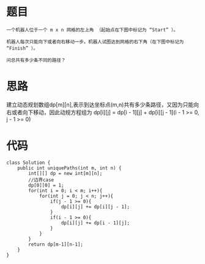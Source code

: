 # 题目
```
一个机器人位于一个 m x n 网格的左上角 （起始点在下图中标记为 “Start” ）。

机器人每次只能向下或者向右移动一步。机器人试图达到网格的右下角（在下图中标记为 “Finish” ）。

问总共有多少条不同的路径？
```
# 思路
建立动态规划数组dp[m][n],表示到达坐标点(m,n)共有多少条路径，又因为只能向右或者向下移动，因此动规方程组为 dp[i][j] = dp[i - 1][j] + dp[i][j - 1](i - 1 >= 0, j - 1 >= 0)
# 代码
```
class Solution {
    public int uniquePaths(int m, int n) {
        int[][] dp = new int[m][n];
        //边界case
        dp[0][0] = 1;
        for(int i = 0; i < m; i++){
            for(int j = 0; j < n; j++){
                if(j - 1 >= 0){
                    dp[i][j] += dp[i][j - 1];
                }
                if(i - 1 >= 0){
                    dp[i][j] += dp[i - 1][j];
                }
            }
        }
        return dp[m-1][n-1];
    }
}
```
